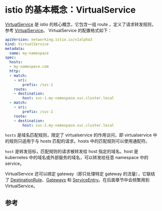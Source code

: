 <!-- toc -->
# istio 的基本概念：VirtualService

[VirtualService][2] 是 istio 的核心概念，它包含一组 route ，定义了请求转发规则，参考 [VirtualService][5]。 VirtualService 的配置格式如下：

```yaml
apiVersion: networking.istio.io/v1alpha3
kind: VirtualService
metadata:
  name: my-namespace
spec:
  hosts:
  - my-namespace.com
  http:
  - match:
    - uri:
        prefix: /svc-1
    route:
    - destination:
        host: svc-1.my-namespace.svc.cluster.local
  - match:
    - uri:
        prefix: /svc-2
    route:
    - destination:
        host: svc-2.my-namespace.svc.cluster.local
```

`hosts` 是域名匹配规则，限定了 virtualservice 的作用访问，即 virtualservice 中的规则只适用于与 hosts 匹配的请求。hosts 中的匹配规则可以使用通配符。

`host` 是转发目标，匹配规则的请求被转发给 host 指定的域名。host 是 kubernetes 中的域名或外部服务的域名，可以转发给任意 namespace 中的 service。

VirtualService 还可以绑定 gateway（即只处理特定 gateway 的流量），它联结了 [DestinationRule](./dstrule.md)、[Gateways](./gateway.md) 和 [ServiceEntry](./entry.md)。在后面章节中会频繁用到 VirtualService。

## 参考

[1]: https://istio.io/docs/concepts/traffic-management/ "Traffic routing and configuration"
[2]: https://istio.io/docs/concepts/traffic-management/#virtual-services "Virtual services"
[3]: https://istio.io/docs/reference/config/networking/v1alpha3/destination-rule/ "Destination Rule"
[4]: https://istio.io/docs/concepts/traffic-management/#gateways "Gateways"
[5]: https://istio.io/docs/reference/config/networking/v1alpha3/virtual-service/ "Envoy VirtualService Detail"
